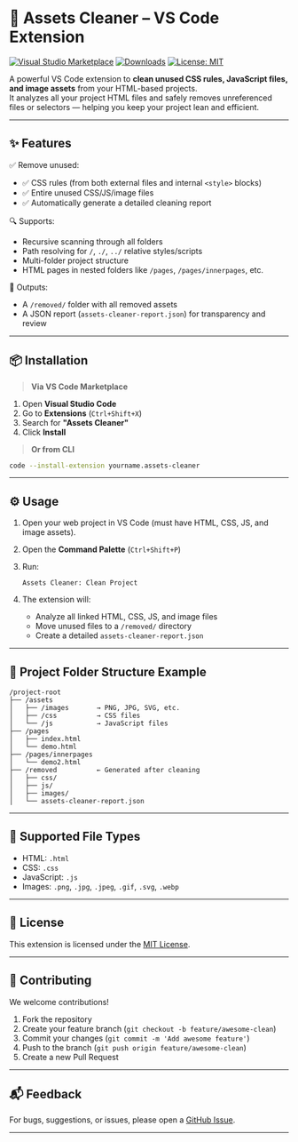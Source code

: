
# 🧹 Assets Cleaner – VS Code Extension

[![Visual Studio Marketplace](https://img.shields.io/visual-studio-marketplace/v/yourname.assets-cleaner.svg)](https://marketplace.visualstudio.com/items?itemName=yourname.assets-cleaner)
[![Downloads](https://img.shields.io/visual-studio-marketplace/d/yourname.assets-cleaner.svg)](https://marketplace.visualstudio.com/items?itemName=yourname.assets-cleaner)
[![License: MIT](https://img.shields.io/badge/license-MIT-blue.svg)](LICENSE)

A powerful VS Code extension to **clean unused CSS rules, JavaScript files, and image assets** from your HTML-based projects.  
It analyzes all your project HTML files and safely removes unreferenced files or selectors — helping you keep your project lean and efficient.

---

## ✨ Features

✅ Remove unused:
- ✅ CSS rules (from both external files and internal `<style>` blocks)
- ✅ Entire unused CSS/JS/image files
- ✅ Automatically generate a detailed cleaning report

🔍 Supports:
- Recursive scanning through all folders
- Path resolving for `/`, `./`, `../` relative styles/scripts
- Multi-folder project structure
- HTML pages in nested folders like `/pages`, `/pages/innerpages`, etc.

📁 Outputs:
- A `/removed/` folder with all removed assets
- A JSON report (`assets-cleaner-report.json`) for transparency and review

---

## 📦 Installation

> **Via VS Code Marketplace**  
1. Open **Visual Studio Code**
2. Go to **Extensions** (`Ctrl+Shift+X`)
3. Search for **"Assets Cleaner"**
4. Click **Install**

> **Or from CLI**
```bash
code --install-extension yourname.assets-cleaner
````

---

## ⚙️ Usage

1. Open your web project in VS Code (must have HTML, CSS, JS, and image assets).

2. Open the **Command Palette** (`Ctrl+Shift+P`)

3. Run:

   ```
   Assets Cleaner: Clean Project
   ```

4. The extension will:

   * Analyze all linked HTML, CSS, JS, and image files
   * Move unused files to a `/removed/` directory
   * Create a detailed `assets-cleaner-report.json`

---

## 📁 Project Folder Structure Example

```plaintext
/project-root
├── /assets
│   ├── /images       → PNG, JPG, SVG, etc.
│   ├── /css          → CSS files
│   └── /js           → JavaScript files
├── /pages
│   ├── index.html
│   └── demo.html
├── /pages/innerpages
│   └── demo2.html
├── /removed          ← Generated after cleaning
│   ├── css/
│   ├── js/
│   ├── images/
│   └── assets-cleaner-report.json
```

---

## 🧪 Supported File Types

* HTML: `.html`
* CSS: `.css`
* JavaScript: `.js`
* Images: `.png`, `.jpg`, `.jpeg`, `.gif`, `.svg`, `.webp`

---

## 📜 License

This extension is licensed under the [MIT License](LICENSE).

---

## 🙌 Contributing

We welcome contributions!

1. Fork the repository
2. Create your feature branch (`git checkout -b feature/awesome-clean`)
3. Commit your changes (`git commit -m 'Add awesome feature'`)
4. Push to the branch (`git push origin feature/awesome-clean`)
5. Create a new Pull Request

---

## 📬 Feedback

For bugs, suggestions, or issues, please open a [GitHub Issue](https://github.com/HackRoot1/Assets-Cleaner/issues).

---
